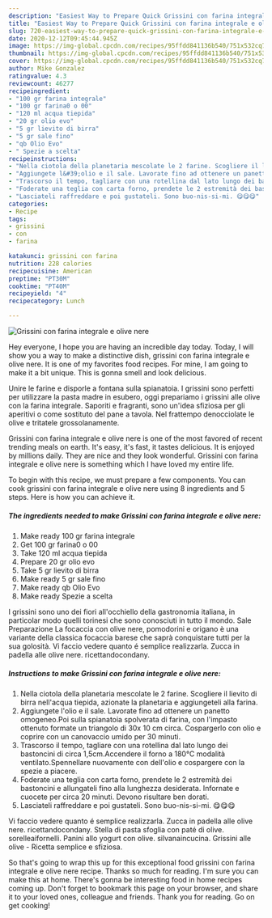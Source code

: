 ```yaml
---
description: "Easiest Way to Prepare Quick Grissini con farina integrale e olive nere"
title: "Easiest Way to Prepare Quick Grissini con farina integrale e olive nere"
slug: 720-easiest-way-to-prepare-quick-grissini-con-farina-integrale-e-olive-nere
date: 2020-12-12T09:45:44.945Z
image: https://img-global.cpcdn.com/recipes/95ffdd841136b540/751x532cq70/grissini-con-farina-integrale-e-olive-nere-recipe-main-photo.jpg
thumbnail: https://img-global.cpcdn.com/recipes/95ffdd841136b540/751x532cq70/grissini-con-farina-integrale-e-olive-nere-recipe-main-photo.jpg
cover: https://img-global.cpcdn.com/recipes/95ffdd841136b540/751x532cq70/grissini-con-farina-integrale-e-olive-nere-recipe-main-photo.jpg
author: Mike Gonzalez
ratingvalue: 4.3
reviewcount: 46277
recipeingredient:
- "100 gr farina integrale"
- "100 gr farina0 o 00"
- "120 ml acqua tiepida"
- "20 gr olio evo"
- "5 gr lievito di birra"
- "5 gr sale fino"
- "qb Olio Evo"
- " Spezie a scelta"
recipeinstructions:
- "Nella ciotola della planetaria mescolate le 2 farine. Scogliere il lievito di birra nell&#39;acqua tiepida, azionate la planetaria e aggiungeteli alla farina."
- "Aggiungete l&#39;olio e il sale. Lavorate fino ad ottenere un panetto omogeneo.Poi sulla spianatoia spolverata di farina, con l&#39;impasto ottenuto formate un triangolo di 30x 10 cm circa. Cospargerlo con olio e coprire con un canovaccio umido per 30 minuti."
- "Trascorso il tempo, tagliare con una rotellina dal lato lungo dei bastoncini di circa 1,5cm.Accendere il forno a 180°C modalità ventilato.Spennellare nuovamente con dell&#39;olio e cospargere con la spezie a piacere."
- "Foderate una teglia con carta forno, prendete le 2 estremità dei bastoncini e allungateli fino alla lunghezza desiderata. Infornate e cuocete per circa 20 minuti. Devono risultare ben dorati."
- "Lasciateli raffreddare e poi gustateli. Sono buo-nis-si-mi. 😋😋😋"
categories:
- Recipe
tags:
- grissini
- con
- farina

katakunci: grissini con farina 
nutrition: 228 calories
recipecuisine: American
preptime: "PT30M"
cooktime: "PT40M"
recipeyield: "4"
recipecategory: Lunch

---
```



![Grissini con farina integrale e olive nere](https://img-global.cpcdn.com/recipes/95ffdd841136b540/751x532cq70/grissini-con-farina-integrale-e-olive-nere-recipe-main-photo.jpg)

Hey everyone, I hope you are having an incredible day today. Today, I will show you a way to make a distinctive dish, grissini con farina integrale e olive nere. It is one of my favorites food recipes. For mine, I am going to make it a bit unique. This is gonna smell and look delicious.

Unire le farine e disporle a fontana sulla spianatoia. I grissini sono perfetti per utilizzare la pasta madre in esubero, oggi prepariamo i grissini alle olive con la farina integrale. Saporiti e fragranti, sono un&#39;idea sfiziosa per gli aperitivi o come sostituto del pane a tavola. Nel frattempo denocciolate le olive e tritatele grossolanamente.

Grissini con farina integrale e olive nere is one of the most favored of recent trending meals on earth. It's easy, it's fast, it tastes delicious. It is enjoyed by millions daily. They are nice and they look wonderful. Grissini con farina integrale e olive nere is something which I have loved my entire life.


To begin with this recipe, we must prepare a few components. You can cook grissini con farina integrale e olive nere using 8 ingredients and 5 steps. Here is how you can achieve it.

<!--inarticleads1-->

##### The ingredients needed to make Grissini con farina integrale e olive nere:

1. Make ready 100 gr farina integrale
1. Get 100 gr farina0 o 00
1. Take 120 ml acqua tiepida
1. Prepare 20 gr olio evo
1. Take 5 gr lievito di birra
1. Make ready 5 gr sale fino
1. Make ready qb Olio Evo
1. Make ready  Spezie a scelta


I grissini sono uno dei fiori all&#39;occhiello della gastronomia italiana, in particolar modo quelli torinesi che sono conosciuti in tutto il mondo. Sale Preparazione La focaccia con olive nere, pomodorini e origano è una variante della classica focaccia barese che saprà conquistare tutti per la sua golosità. Vi faccio vedere quanto é semplice realizzarla. Zucca in padella alle olive nere. ricettandocondany. 

<!--inarticleads2-->

##### Instructions to make Grissini con farina integrale e olive nere:

1. Nella ciotola della planetaria mescolate le 2 farine. Scogliere il lievito di birra nell&#39;acqua tiepida, azionate la planetaria e aggiungeteli alla farina.
1. Aggiungete l&#39;olio e il sale. Lavorate fino ad ottenere un panetto omogeneo.Poi sulla spianatoia spolverata di farina, con l&#39;impasto ottenuto formate un triangolo di 30x 10 cm circa. Cospargerlo con olio e coprire con un canovaccio umido per 30 minuti.
1. Trascorso il tempo, tagliare con una rotellina dal lato lungo dei bastoncini di circa 1,5cm.Accendere il forno a 180°C modalità ventilato.Spennellare nuovamente con dell&#39;olio e cospargere con la spezie a piacere.
1. Foderate una teglia con carta forno, prendete le 2 estremità dei bastoncini e allungateli fino alla lunghezza desiderata. Infornate e cuocete per circa 20 minuti. Devono risultare ben dorati.
1. Lasciateli raffreddare e poi gustateli. Sono buo-nis-si-mi. 😋😋😋


Vi faccio vedere quanto é semplice realizzarla. Zucca in padella alle olive nere. ricettandocondany. Stella di pasta sfoglia con paté di olive. sorelleaifornelli. Panini allo yogurt con olive. silvanaincucina. Grissini alle olive - Ricetta semplice e sfiziosa. 

So that's going to wrap this up for this exceptional food grissini con farina integrale e olive nere recipe. Thanks so much for reading. I'm sure you can make this at home. There's gonna be interesting food in home recipes coming up. Don't forget to bookmark this page on your browser, and share it to your loved ones, colleague and friends. Thank you for reading. Go on get cooking!
